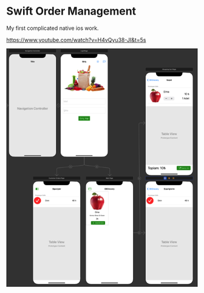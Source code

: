 # Swift Order Management
My first complicated native ios work.

https://www.youtube.com/watch?v=H4vQyu38-JI&t=5s

![ss](doc_asset/ss.png)
